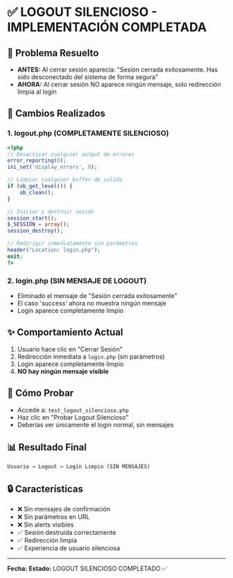 # ✅ LOGOUT SILENCIOSO - IMPLEMENTACIÓN COMPLETADA

## 🎯 Problema Resuelto
- **ANTES:** Al cerrar sesión aparecía: "Sesión cerrada exitosamente. Has sido desconectado del sistema de forma segura"
- **AHORA:** Al cerrar sesión NO aparece ningún mensaje, solo redirección limpia al login

## 🔧 Cambios Realizados

### 1. logout.php (COMPLETAMENTE SILENCIOSO)
```php
<?php
// Desactivar cualquier output de errores
error_reporting(0);
ini_set('display_errors', 0);

// Limpiar cualquier buffer de salida
if (ob_get_level()) {
    ob_clean();
}

// Iniciar y destruir sesión
session_start();
$_SESSION = array();
session_destroy();

// Redirigir inmediatamente sin parámetros
header("Location: login.php");
exit;
?>
```

### 2. login.php (SIN MENSAJE DE LOGOUT)
- Eliminado el mensaje de "Sesión cerrada exitosamente"
- El caso 'success' ahora no muestra ningún mensaje
- Login aparece completamente limpio

## ✨ Comportamiento Actual
1. Usuario hace clic en "Cerrar Sesión"
2. Redirección inmediata a `login.php` (sin parámetros)
3. Login aparece completamente limpio
4. **NO hay ningún mensaje visible**

## 🧪 Cómo Probar
- Accede a: `test_logout_silencioso.php`
- Haz clic en "Probar Logout Silencioso"
- Deberías ver únicamente el login normal, sin mensajes

## 📊 Resultado Final
```
Usuario → Logout → Login Limpio (SIN MENSAJES)
```

## 🔒 Características
- ❌ Sin mensajes de confirmación
- ❌ Sin parámetros en URL
- ❌ Sin alerts visibles
- ✅ Sesión destruida correctamente
- ✅ Redirección limpia
- ✅ Experiencia de usuario silenciosa

---
**Fecha:** <?php echo date('Y-m-d H:i:s'); ?>
**Estado:** LOGOUT SILENCIOSO COMPLETADO ✅
